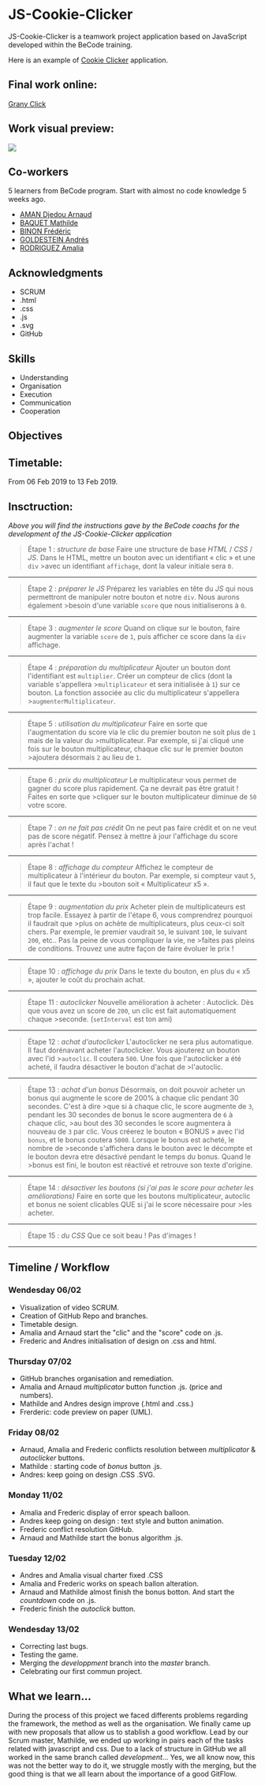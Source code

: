 # JS-Cookie-Clicker

JS-Cookie-Clicker is a teamwork project application based on JavaScript developed within the BeCode training.  

Here is an example of [Cookie Clicker](http://orteil.dashnet.org/cookieclicker/) application.


## Final work online:
[Grany Click](https://fredericbinon.github.io/JS-Cookie-Clicker/)

## Work visual preview:
<img src="https://github.com/FredericBinon/JS-Cookie-Clicker/blob/development/images/final%20visual.png" class="final visual"/>

## Co-workers

5 learners from BeCode program. Start with almost no code knowledge 5 weeks ago. 

* [AMAN Djedou Arnaud](https://github.com/djedou) 
* [BAQUET Mathilde](https://github.com/MathildeBa)
* [BINON Frédéric](https://github.com/FredericBinon) 
* [GOLDESTEIN Andrés](https://github.com/AndresGol) 
* [RODRIGUEZ Amalia](https://github.com/AmaliaRVM) 

 

## Acknowledgments

* SCRUM
* .html
* .css
* .js
* .svg
* GitHub

## Skills

- Understanding
- Organisation
- Execution
- Communication
- Cooperation

## Objectives

## Timetable:

From  06 Feb 2019 to 13 Feb 2019.

## Insctruction:
*Above you will find the instructions gave by the BeCode coachs for the development of the JS-Cookie-Clicker application* 

> Étape 1 : _structure de base_
>Faire une structure de base *HTML* / *CSS* / *JS*. Dans le HTML, mettre un bouton avec un identifiant « clic » et une `div` >avec un identifiant `affichage`, dont la valeur initiale sera `0`. 
-----------------
> Étape 2 : _préparer le JS_
>Préparez les variables en tête du *JS* qui nous permettront de manipuler notre bouton et notre `div`. Nous aurons également >besoin d'une variable `score` que nous initialiserons à `0`.
-----------------
> Étape 3 : _augmenter le score_
>Quand on clique sur le bouton, faire augmenter la variable `score` de `1`, puis afficher ce score dans la `div` affichage.
-----------------
> Étape 4 : _préparation du multiplicateur_
>Ajouter un bouton dont l'identifiant est `multiplier`. Créer un compteur de clics (dont la variable s'appellera >`multiplicateur` et sera initialisée à `1`) sur ce bouton. La fonction associée au clic du multiplicateur s'appellera >`augmenterMultiplicateur`.
-----------------
>Étape 5 : _utilisation du multiplicateur_
>Faire en sorte que l'augmentation du score via le clic du premier bouton ne soit plus de `1` mais de la valeur du >multiplicateur. Par exemple, si j'ai cliqué une fois sur le bouton multiplicateur, chaque clic sur le premier bouton >ajoutera désormais `2` au lieu de `1`.
-----------------
>Étape 6 : _prix du multiplicateur_
>Le multiplicateur vous permet de gagner du score plus rapidement. Ça ne devrait pas être gratuit ! Faites en sorte que >cliquer sur le bouton multiplicateur diminue de `50` votre score.
-----------------
>Étape 7 : _on ne fait pas crédit_
>On ne peut pas faire crédit et on ne veut pas de score négatif. Pensez à mettre à jour l'affichage du score après l'achat !
-----------------
>Étape 8 : _affichage du compteur_
>Affichez le compteur de multiplicateur à l'intérieur du bouton. Par exemple, si compteur vaut `5`, il faut que le texte du >bouton soit « Multiplicateur x5 ».
-----------------
>Étape 9 : _augmentation du prix_
>Acheter plein de multiplicateurs est trop facile. Essayez à partir de l'étape 6, vous comprendrez pourquoi il faudrait que >plus on achète de multiplicateurs, plus ceux-ci soit chers.
>Par exemple, le premier vaudrait `50`, le suivant `100`, le suivant `200`, etc.. Pas la peine de vous compliquer la vie, ne >faites pas pleins de conditions. Trouvez une autre façon de faire évoluer le prix !
-----------------
>Étape 10 : _affichage du prix_
>Dans le texte du bouton, en plus du « x5 », ajouter le coût du prochain achat.
-----------------
>Étape 11 : _autoclicker_
>Nouvelle amélioration à acheter : Autoclick. Dès que vous avez un score de `200`, un clic est fait automatiquement chaque >seconde. (`setInterval` est ton ami)
-----------------
>Étape 12 : _achat d'autoclicker_
>L'autoclicker ne sera plus automatique. Il faut dorénavant acheter l'autoclicker. Vous ajouterez un bouton avec l'id >`autoclic`. Il coutera `500`. Une fois que l'autoclicker a été acheté, il faudra désactiver le bouton d'achat de >l'autoclic.
-----------------
>Étape 13 : _achat d'un bonus_
>Désormais, on doit pouvoir acheter un bonus qui augmente le score de 200% à chaque clic pendant 30 secondes. C'est à dire >que si à chaque clic, le score augmente de `3`, pendant les 30 secondes de bonus le score augmentera de `6` à chaque clic, >au bout des 30 secondes le score augmentera à nouveau de `3` par clic.
>Vous créerez le bouton « BONUS » avec l'id `bonus`, et le bonus coutera `5000`. Lorsque le bonus est acheté, le nombre de >seconde s'affichera dans le bouton avec le décompte et le bouton devra etre désactivé pendant le temps du bonus. Quand le >bonus est fini, le bouton est réactivé et retrouve son texte d'origine.
-----------------
>Étape 14 : _désactiver les boutons (si j'ai pas le score pour acheter les améliorations)_
>Faire en sorte que les boutons multiplicateur, autoclic et bonus ne soient clicables QUE si j'ai le score nécessaire pour >les acheter.
-----------------
>Étape 15 : _du CSS_
>Que ce soit beau ! Pas d'images ! 
-----------------


## Timeline / Workflow
### Wendesday 06/02
- Visualization of video SCRUM.
- Creation of GitHub Repo and branches.
- Timetable design.
- Amalia and Arnaud start the "clic" and the "score" code on .js. 
- Frederic and Andres initialisation of design on .css and html.

### Thursday 07/02
- GitHub branches organisation and remediation.
- Amalia and Arnaud *multiplicator* button function .js. (price and numbers).
- Mathilde and Andres design improve (.html and .css.)
- Frerderic: code preview on paper (UML). 

### Friday 08/02
- Arnaud, Amalia and Frederic conflicts resolution between *multiplicator* & *autoclicker* buttons.
- Mathilde : starting code of *bonus* button .js.
- Andres: keep going on design .CSS .SVG.

### Monday 11/02
- Amalia and Frederic display of error speach balloon.
- Andres keep going on design : text style and button animation.
- Frederic conflict resolution GitHub.
- Arnaud and Mathilde start the bonus algorithm .js.

### Tuesday 12/02
- Andres and Amalia visual charter fixed .CSS
- Amalia and Frederic works on speach ballon alteration.
- Arnaud and Mathilde almost finish the bonus botton. And start the *countdown* code on .js.
- Frederic finish the *autoclick* button.

### Wendesday 13/02
- Correcting last bugs.
- Testing the game.
- Merging the *developpment* branch into the *master* branch.
- Celebrating our first commun project.  

## What we learn...  
During the process of this project we faced differents problems regarding the framework, the method as well as the organisation. We finally came up with new proposals that allow us to stablish a good workflow. Lead by our Scrum master, Mathilde, we ended up working in pairs each of the tasks related with javascript and css. Due to a lack of structure in GitHub we all worked in the same branch called *development*... Yes, we all know now, this was not the better way to do it, we struggle mostly with the merging, but the good thing is that we all learn about the importance of a good GitFlow.

